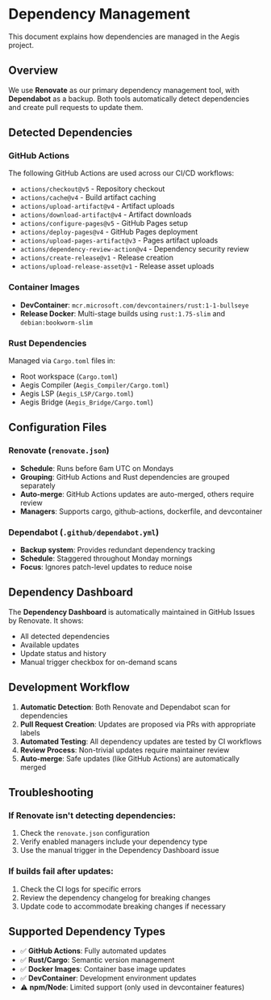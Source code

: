 # Dependency Management

This document explains how dependencies are managed in the Aegis project.

## Overview

We use **Renovate** as our primary dependency management tool, with **Dependabot** as a backup. Both tools automatically detect dependencies and create pull requests to update them.

## Detected Dependencies

### GitHub Actions
The following GitHub Actions are used across our CI/CD workflows:

- `actions/checkout@v5` - Repository checkout
- `actions/cache@v4` - Build artifact caching  
- `actions/upload-artifact@v4` - Artifact uploads
- `actions/download-artifact@v4` - Artifact downloads
- `actions/configure-pages@v5` - GitHub Pages setup
- `actions/deploy-pages@v4` - GitHub Pages deployment
- `actions/upload-pages-artifact@v3` - Pages artifact uploads
- `actions/dependency-review-action@v4` - Dependency security review
- `actions/create-release@v1` - Release creation
- `actions/upload-release-asset@v1` - Release asset uploads

### Container Images
- **DevContainer**: `mcr.microsoft.com/devcontainers/rust:1-1-bullseye`
- **Release Docker**: Multi-stage builds using `rust:1.75-slim` and `debian:bookworm-slim`

### Rust Dependencies
Managed via `Cargo.toml` files in:
- Root workspace (`Cargo.toml`)
- Aegis Compiler (`Aegis_Compiler/Cargo.toml`)
- Aegis LSP (`Aegis_LSP/Cargo.toml`) 
- Aegis Bridge (`Aegis_Bridge/Cargo.toml`)

## Configuration Files

### Renovate (`renovate.json`)
- **Schedule**: Runs before 6am UTC on Mondays
- **Grouping**: GitHub Actions and Rust dependencies are grouped separately
- **Auto-merge**: GitHub Actions updates are auto-merged, others require review
- **Managers**: Supports cargo, github-actions, dockerfile, and devcontainer

### Dependabot (`.github/dependabot.yml`)  
- **Backup system**: Provides redundant dependency tracking
- **Schedule**: Staggered throughout Monday mornings
- **Focus**: Ignores patch-level updates to reduce noise

## Dependency Dashboard

The **Dependency Dashboard** is automatically maintained in GitHub Issues by Renovate. It shows:

- All detected dependencies
- Available updates
- Update status and history
- Manual trigger checkbox for on-demand scans

## Development Workflow

1. **Automatic Detection**: Both Renovate and Dependabot scan for dependencies
2. **Pull Request Creation**: Updates are proposed via PRs with appropriate labels
3. **Automated Testing**: All dependency updates are tested by CI workflows
4. **Review Process**: Non-trivial updates require maintainer review
5. **Auto-merge**: Safe updates (like GitHub Actions) are automatically merged

## Troubleshooting

### If Renovate isn't detecting dependencies:
1. Check the `renovate.json` configuration
2. Verify enabled managers include your dependency type
3. Use the manual trigger in the Dependency Dashboard issue

### If builds fail after updates:
1. Check the CI logs for specific errors
2. Review the dependency changelog for breaking changes
3. Update code to accommodate breaking changes if necessary

## Supported Dependency Types

- ✅ **GitHub Actions**: Fully automated updates
- ✅ **Rust/Cargo**: Semantic version management
- ✅ **Docker Images**: Container base image updates
- ✅ **DevContainer**: Development environment updates
- ⚠️ **npm/Node**: Limited support (only used in devcontainer features)